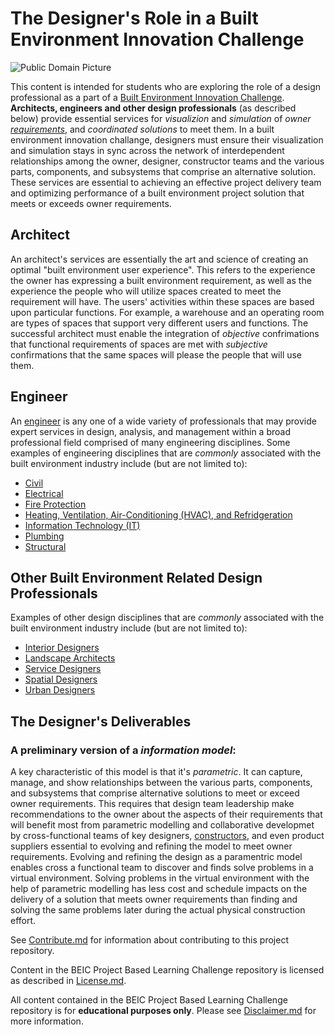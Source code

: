 # The Designer's Role in a Built Environment Innovation Challenge
![Public Domain Picture](http://images.metmuseum.org/CRDImages/dp/web-large/DP802723.jpg)

This content is intended for students who are exploring the role of a design professional as a part of a [Built Environment Innovation Challenge](https://github.com/BEICBIM/BEICPBLChallenge/blob/master/README.md).  **Architects, engineers and other design professionals** (as described below) provide essential services for *visualizion* and *simulation* of _owner [requirements](https://github.com/BEICOOP/BEICPBLChallenge/blob/master/Phase1/TOC.md)_, and _coordinated solutions_ to meet them.  In a built environment innovation challange, designers must ensure their visualization and simulation stays in sync across the network of interdependent relationships among the owner, designer, constructor teams and the various parts, components, and subsystems that comprise an alternative solution.  These services are essential to achieving an effective project delivery team and optimizing performance of a built environment project solution that meets or exceeds owner requirements.

## Architect
An architect's services are essentially the art and science of creating an optimal "built environment user experience".  This refers to the experience the owner has expressing a built environment requirement, as well as the experience the people who will utilize spaces created to meet the requirement will have.  The users' activities within these spaces are based upon particular functions.  For example, a warehouse and an operating room are types of spaces that support very different users and functions.  The successful architect must enable the integration of *objective* confrimations that functional requirements of spaces are met with *subjective* confirmations that the same spaces will please the people that will use them.   

## Engineer
An [engineer](https://en.wikipedia.org/wiki/Engineer) is any one of a wide variety of professionals that may provide expert services in design, analysis, and management within a broad professional field comprised of many engineering disciplines.  Some examples of engineering disciplines that are *commonly* associated with the built environment industry include (but are not limited to): 

* [Civil](http://www.wbdg.org/design-disciplines/civil-engineering)
* [Electrical](http://www.wbdg.org/design-disciplines/electrical-engineering)
* [Fire Protection](http://www.wbdg.org/design-disciplines/fire-protection-engineering)
* [Heating, Ventilation, Air-Conditioning (HVAC), and Refridgeration](http://www.wbdg.org/design-disciplines/hvac-refrigerating-engineering)
* [Information Technology (IT)](http://www.wbdg.org/design-disciplines/information-technologies-engineering)
* [Plumbing](http://www.wbdg.org/design-disciplines/plumbing-engineering)
* [Structural](http://www.wbdg.org/design-disciplines/structural-engineering)

## Other Built Environment Related Design Professionals
Examples of other design disciplines that are *commonly* associated with the built environment industry include (but are not limited to):

* [Interior Designers](https://en.wikipedia.org/wiki/Interior_design)
* [Landscape Architects](https://en.wikipedia.org/wiki/Landscape_architecture)
* [Service Designers](https://en.wikipedia.org/wiki/Service_design)
* [Spatial Designers](https://en.wikipedia.org/wiki/Spatial_design)
* [Urban Designers](https://en.wikipedia.org/wiki/Urban_design)

## The Designer's Deliverables
### A preliminary version of a *information model*:
A key characteristic of this model is that it's *parametric*.  It can capture, manage, and show relationships between the various parts, components, and subsystems that comprise alternative solutions to meet or exceed owner requirements.  This requires that design team leadership make recommendations to the owner about the aspects of their requirements that will benefit most from parametric modelling and collaborative developmet by cross-functional teams of key designers, [constructors](https://github.com/BEICOOP/BEICPBLChallenge/blob/master/Phase3/Stakeholders_Roles/ConstructionManager.md), and even product suppliers essential to evolving and refining the model to meet owner requirements.  Evolving and refining the design as a paramentric model enables cross a functional team to discover and finds solve problems in a virtual environment.  Solving problems in the virtual environment with the help of parametric modelling has less cost and schedule impacts on the delivery of a solution that meets owner requirements than finding and solving the same problems later during the actual physical construction effort.  

See [Contribute.md](https://github.com/BEICBIM/BEICPBLChallenge/blob/master/Contribute.md) for information about contributing to this project repository.

Content in the BEIC Project Based Learning Challenge repository is licensed as described in [License.md](https://github.com/BEICBIM/BEICPBLChallenge/blob/master/License.md).

All content contained in the BEIC Project Based Learning Challenge repository is for **educational purposes only**.  Please see [Disclaimer.md](https://github.com/BEICBIM/BEICPBLChallenge/blob/master/Disclaimer.md) for more information.
